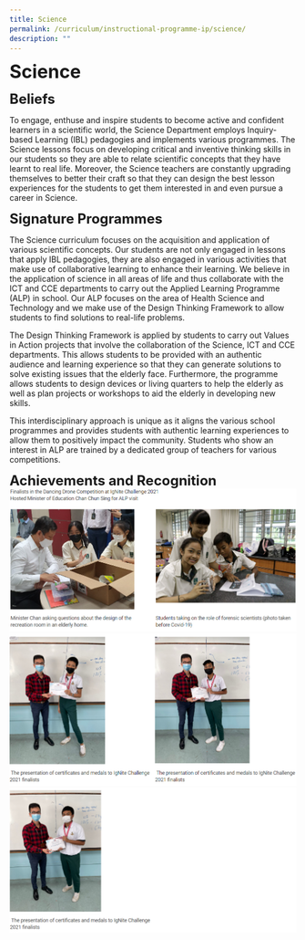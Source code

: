 ```yaml
---
title: Science
permalink: /curriculum/instructional-programme-ip/science/
description: ""
---
```



**<font size=6>Science</font>**


**<font size=5>Beliefs</font>**

To engage, enthuse and inspire students to become active and confident learners in a scientific world, the Science Department employs Inquiry-based Learning (IBL) pedagogies and implements various programmes. The Science lessons focus on developing critical and inventive thinking skills in our students so they are able to relate scientific concepts that they have learnt to real life. Moreover, the Science teachers are constantly upgrading themselves to better their craft so that they can design the best lesson experiences for the students to get them interested in and even pursue a career in Science. 

  
**<font size=5>Signature Programmes</font>**

The Science curriculum focuses on the acquisition and application of various scientific concepts. Our students are not only engaged in lessons that apply IBL pedagogies, they are also engaged in various activities that make use of collaborative learning to enhance their learning. We believe in the application of science in all areas of life and thus collaborate with the ICT and CCE departments to carry out the Applied Learning Programme (ALP) in school. Our ALP focuses on the area of Health Science and Technology and we make use of the Design Thinking Framework to allow students to find solutions to real-life problems. 

The Design Thinking Framework is applied by students to carry out Values in Action projects that involve the collaboration of the Science, ICT and CCE departments. This allows students to be provided with an authentic audience and learning experience so that they can generate solutions to solve existing issues that the elderly face. Furthermore, the programme allows students to design devices or living quarters to help the elderly as well as plan projects or workshops to aid the elderly in developing new skills.  

This interdisciplinary approach is unique as it aligns the various school programmes and provides students with authentic learning experiences to allow them to positively impact the community. Students who show an interest in ALP are trained by a dedicated group of teachers for various competitions. 

  
**<font size=5>Achievements and Recognition</font>**
![](/images/Curriculum/Science%201.png)
![](/images/Curriculum/Science%202.png)
![](/images/Curriculum/Science%203.png)